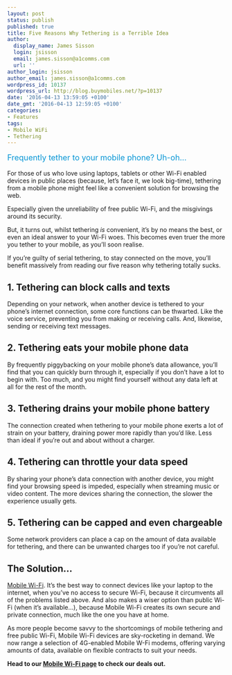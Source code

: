 ```yaml
---
layout: post
status: publish
published: true
title: Five Reasons Why Tethering is a Terrible Idea
author:
  display_name: James Sisson
  login: jsisson
  email: james.sisson@a1comms.com
  url: ''
author_login: jsisson
author_email: james.sisson@a1comms.com
wordpress_id: 10137
wordpress_url: http://blog.buymobiles.net/?p=10137
date: '2016-04-13 13:59:05 +0100'
date_gmt: '2016-04-13 12:59:05 +0100'
categories:
- Features
tags:
- Mobile WiFi
- Tethering
---
```

<p><span class="postStandFirst" style="color: #0896d5; line-height: 26px; font-size: 18px;">Frequently tether to your mobile phone? Uh-oh&hellip;</span></p>
<p>For those of us who love using laptops, tablets or other Wi-Fi enabled devices in public places (because, let&rsquo;s face it, we look big-time), tethering from a mobile phone might feel like a convenient solution for browsing the web.</p>
<p>Especially given the unreliability of free public Wi-Fi, and the misgivings around its security.</p>
<p>But, it turns out, whilst tethering <em>is</em> convenient, it&rsquo;s by no means the best, or even an ideal answer to your Wi-Fi woes. This becomes even truer the more you tether to your mobile, as you&rsquo;ll soon realise.</p>
<p>If you&rsquo;re guilty of serial tethering, to stay connected on the move, you&rsquo;ll benefit massively from reading our five reason why tethering totally sucks.</p>
<h2>1. Tethering can block calls and texts</h2>
<p>Depending on your network, when another device is tethered to your phone&rsquo;s internet connection, some core functions can be thwarted. Like the voice service, preventing you from making or receiving calls. And, likewise, sending or receiving text messages.</p>
<h2>2. Tethering eats your mobile phone data</h2>
<p>By frequently piggybacking on your mobile phone&rsquo;s data allowance, you&rsquo;ll find that you can quickly burn through it, especially if you don&rsquo;t have a lot to begin with. Too much, and you might find yourself without any data left at all for the rest of the month.</p>
<h2>3. Tethering drains your mobile phone battery</h2>
<p>The connection created when tethering to your mobile phone exerts a lot of strain on your battery, draining power more rapidly than you&rsquo;d like. Less than ideal if you&rsquo;re out and about without a charger.</p>
<h2>4. Tethering can throttle your data speed</h2>
<p>By sharing your phone&rsquo;s data connection with another device, you might find your browsing speed is impeded, especially when streaming music or video content. The more devices sharing the connection, the slower the experience usually gets.</p>
<h2>5. Tethering can be capped and even chargeable</h2>
<p>Some network providers can place a cap on the amount of data available for tethering, and there can be unwanted charges too if you&rsquo;re not careful.</p>
<h2>The Solution&hellip;</h2>
<p><a href="http://www.buymobiles.net/mobile-wifi">Mobile Wi-Fi</a>. It&rsquo;s the best way to connect devices like your laptop to the internet, when you&rsquo;ve no access to secure Wi-Fi, because it circumvents all of the problems listed above. And also makes a wiser option than public Wi-Fi (when it&rsquo;s available&hellip;), because Mobile Wi-Fi creates its own secure and private connection, much like the one you have at home.</p>
<p>As more people become savvy to the shortcomings of mobile tethering and free public Wi-Fi, Mobile Wi-Fi devices are sky-rocketing in demand. We now range a selection of 4G-enabled Mobile W-Fi modems, offering varying amounts of data, available on flexible contracts to suit your needs.</p>
<p><strong>Head to our <a href="http://www.buymobiles.net/mobile-wifi">Mobile Wi-Fi page</a> to check our deals out.</strong></p>
